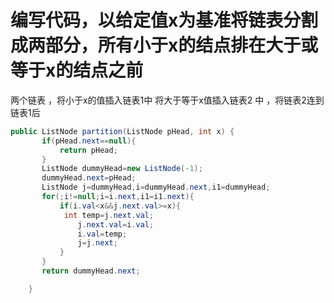 # 编写代码，以给定值x为基准将链表分割成两部分，所有⼩于x的结点排在⼤于或等于x的结点之前

两个链表  ，将小于x的值插入链表1中 将大于等于x值插入链表2 中   ，将链表2连到链表1后

```java
public ListNode partition(ListNode pHead, int x) {
       if(pHead.next==null){
           return pHead;
       }
       ListNode dummyHead=new ListNode(-1);
       dummyHead.next=pHead;
       ListNode j=dummyHead,i=dummyHead.next,i1=dummyHead;
       for(;i!=null;i=i.next,i1=i1.next){
           if(i.val<x&&j.next.val>=x){
            int temp=j.next.val;
               j.next.val=i.val;
               i.val=temp;
               j=j.next;
           }
       }
       return dummyHead.next;

    }
```

